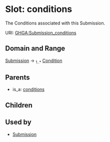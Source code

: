 
# Slot: conditions


The Conditions associated with this Submission.

URI: [GHGA:Submission_conditions](https://w3id.org/GHGA/Submission_conditions)


## Domain and Range

[Submission](Submission.md) &#8594;  <sub>1..\*</sub> [Condition](Condition.md)

## Parents

 *  is_a: [conditions](conditions.md)

## Children


## Used by

 * [Submission](Submission.md)
